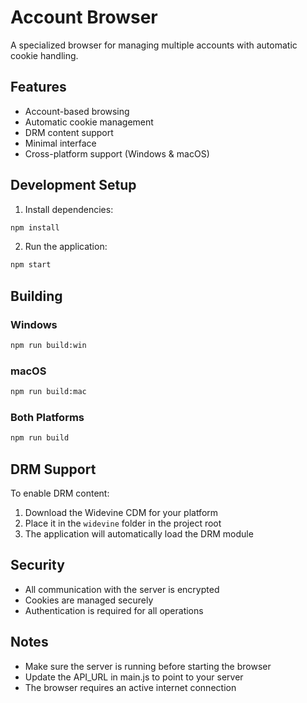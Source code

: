 # Account Browser

A specialized browser for managing multiple accounts with automatic cookie handling.

## Features

- Account-based browsing
- Automatic cookie management
- DRM content support
- Minimal interface
- Cross-platform support (Windows & macOS)

## Development Setup

1. Install dependencies:
```bash
npm install
```

2. Run the application:
```bash
npm start
```

## Building

### Windows
```bash
npm run build:win
```

### macOS
```bash
npm run build:mac
```

### Both Platforms
```bash
npm run build
```

## DRM Support

To enable DRM content:

1. Download the Widevine CDM for your platform
2. Place it in the `widevine` folder in the project root
3. The application will automatically load the DRM module

## Security

- All communication with the server is encrypted
- Cookies are managed securely
- Authentication is required for all operations

## Notes

- Make sure the server is running before starting the browser
- Update the API_URL in main.js to point to your server
- The browser requires an active internet connection